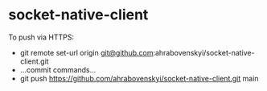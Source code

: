 # socket-native-client

To push via HTTPS:
 - git remote set-url origin git@github.com:ahrabovenskyi/socket-native-client.git
 - ...commit commands...
 - git push https://github.com/ahrabovenskyi/socket-native-client.git main
